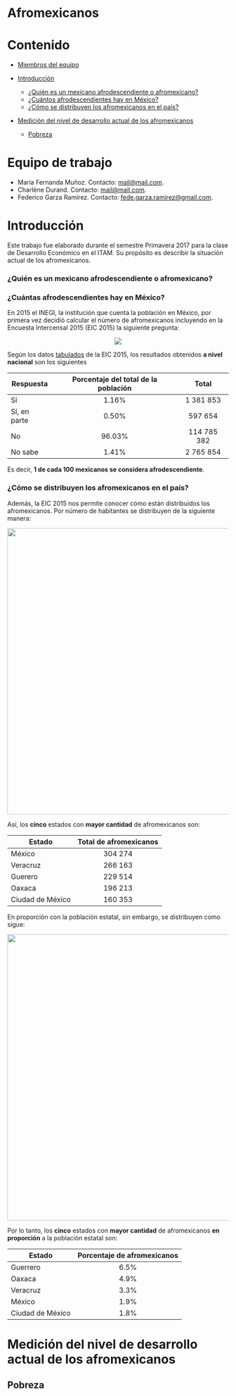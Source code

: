 # Afromexicanos

# Contenido

* [Miembros del equipo](#equipo)

* [Introducción](#intro)
  * [¿Quién es un mexicano afrodescendiente o afromexicano?](#p_1)
  * [¿Cuántos afrodescendientes hay en México?](#p_2)
  * [¿Cómo se distribuyen los afromexicanos en el país?](#p_3)

* [Medición del nivel de desarrollo actual de los afromexicanos](#desarollo)
  * [Pobreza](#pobreza)

# <a name = "equipo"></a> Equipo de trabajo 
* María Fernanda Muñoz. Contacto: <mail@mail.com>.
* Charlène Durand. Contacto: <mail@mail.com>.
* Federico Garza Ramírez. Contacto: <fede.garza.ramirez@gmail.com>.

# <a name = "intro"></a> Introducción

Este trabajo fue elaborado durante el semestre Primavera 2017 para la clase de Desarrollo Económico en el ITAM. Su propósito es describir la situación actual de los afromexicanos. 

### <a name = "p_1"></a> ¿Quién es un mexicano afrodescendiente o afromexicano?

### <a name = "p_2"></a> ¿Cuántas afrodescendientes hay en México?

En 2015 el INEGI, la institución que cuenta la población en México, por primera vez decidió calcular el número de afromexicanos incluyendo en la Encuesta Intercensal 2015 (EIC 2015) la siguiente pregunta:

<p align="center">
 <img src= "https://federicogarza.github.io/afromexicanos/images/Captura de pantalla de 2017-05-06 20-57-51.png" />
</p>

Según los datos [tabulados](http://www.beta.inegi.org.mx/proyectos/enchogares/especiales/intercensal/) de la EIC 2015, los resultados obtenidos **a nivel nacional** son los siguientes

|Respuesta | Porcentaje del total de la población | Total |
|------|:-------:|:-----:|
|Sí | 1.16% | 1 381 853 |
|Sí, en parte | 0.50% | 597 654 | 
|No | 96.03%| 114 785 382 |
|No sabe | 1.41% | 2 765 854 |

Es decir, **1 de cada 100 mexicanos se considera afrodescendiente**.

### <a name = "p_3"></a> ¿Cómo se distribuyen los afromexicanos en el país?

Además, la EIC 2015 nos permite conocer cómo están distribuidos los afromexicanos. Por número de habitantes se distribuyen de la siguiente manera:

<p align="center">
  <img src="https://federicogarza.github.io/afromexicanos/images/mapa_abs.png" width="650"/>
</p>

Así, los **cinco** estados con **mayor cantidad** de afromexicanos son:

|Estado| Total de afromexicanos |
|------|:------:|
| México | 304 274|
| Veracruz | 266 163|
| Guerero | 229 514|
| Oaxaca | 196 213|
| Ciudad de México | 160 353|


En proporción con la población estatal, sin embargo, se distribuyen como sigue:

<p align="center">
  <img src="https://federicogarza.github.io/afromexicanos/images/mapa_porc.png" width="650" />
</p>

Por lo tanto, los **cinco** estados con **mayor cantidad** de afromexicanos **en proporción** a la población estatal son:

|Estado| Porcentaje de afromexicanos |
|------|:------:|
| Guerrero | 6.5% |
| Oaxaca | 4.9%|
| Veracruz | 3.3% |
| México | 1.9% |
| Ciudad de México | 1.8% |

# <a name = "desarollo"></a> Medición del nivel de desarrollo actual de los afromexicanos

## <a name = "pobreza"></a> Pobreza



